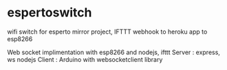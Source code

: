 # espertoswitch
wifi switch for esperto mirror project,
IFTTT webhook to heroku app to esp8266

Web socket implimentation with esp8266 and nodejs, ifttt 
Server : express, ws nodejs
Client : Arduino with websocketclient library

